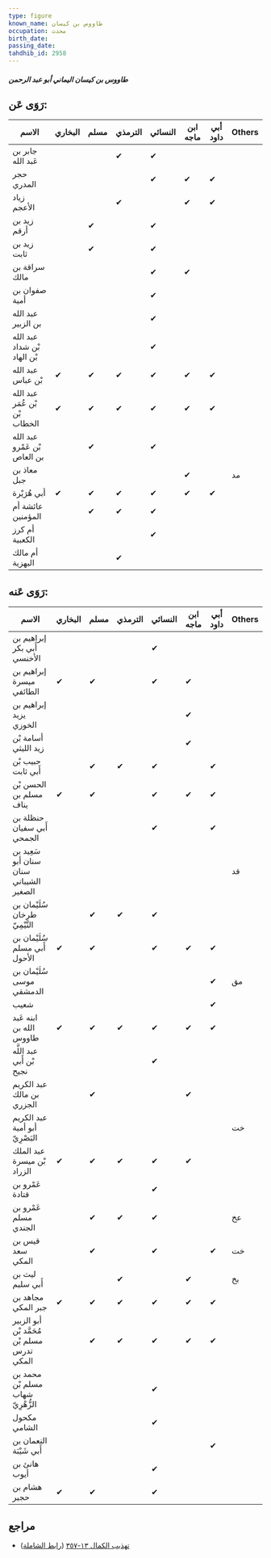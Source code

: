 ```yaml
---
type: figure
known_name: طاووس بن كيسان
occupation: محدث
birth_date:
passing_date:
tahdhib_id: 2958
---
```

##### طاووس بن كيسان اليماني أبو عبد الرحمن

## رَوَى عَن:
| الاسم                         | البخاري | مسلم | الترمذي | النسائي | ابن ماجه | أبي داود | Others |
| ----------------------------- | ------- | ---- | ------- | ------- | -------- | -------- | ------ |
| جابر بن عَبد الله             |         |      | ✔       | ✔       |          |          |        |
| حجر المدري                    |         |      |         | ✔       | ✔        | ✔        |        |
| زياد الأعجم                   |         |      | ✔       |         | ✔        | ✔        |        |
| زيد بن أرقم                   |         | ✔    |         | ✔       |          |          |        |
| زيد بن ثابت                   |         | ✔    |         | ✔       |          |          |        |
| سراقة بن مالك                 |         |      |         | ✔       | ✔        |          |        |
| صفوان بن أمية                 |         |      |         | ✔       |          |          |        |
| عبد الله بن الزبير            |         |      |         | ✔       |          |          |        |
| عبد الله بْن شداد بْن الهاد   |         |      |         | ✔       |          |          |        |
| عبد الله بْن عباس             | ✔       | ✔    | ✔       | ✔       | ✔        | ✔        |        |
| عبد الله بْن عُمَر بْن الخطاب | ✔       | ✔    | ✔       | ✔       | ✔        | ✔        |        |
| عبد الله بْن عَمْرو بن العاص  |         | ✔    |         | ✔       |          |          |        |
| معاذ بن جبل                   |         |      |         |         | ✔        |          | مد     |
| أبي هُرَيْرة                  | ✔       | ✔    | ✔       | ✔       | ✔        | ✔        |        |
| عائشة أم المؤمنين             |         | ✔    | ✔       | ✔       |          |          |        |
| أم كرز الكعبية                |         |      |         | ✔       |          |          |        |
| أم مالك البهزية               |         |      | ✔       |         |          |          |        |
## رَوَى عَنه:
| الاسم                                       | البخاري | مسلم | الترمذي | النسائي | ابن ماجه | أبي داود | Others |
| ------------------------------------------- | ------- | ---- | ------- | ------- | -------- | -------- | ------ |
| إبراهيم بن أَبي بكر الأخنسي                 |         |      |         | ✔       |          |          |        |
| إبراهيم بن ميسرة الطائفي                    | ✔       | ✔    |         | ✔       | ✔        |          |        |
| إبراهيم بن يزيد الخوزي                      |         |      |         |         | ✔        |          |        |
| أسامة بْن زيد الليثي                        |         |      |         |         | ✔        |          |        |
| حبيب بْن أَبي ثابت                          |         | ✔    | ✔       | ✔       |          | ✔        |        |
| الحسن بْن مسلم بن يناف                      | ✔       | ✔    |         | ✔       | ✔        | ✔        |        |
| حنظلة بن أَبي سفيان الجمحي                  |         |      |         | ✔       |          | ✔        |        |
| سَعِيد بن سنان أبو سنان الشيباني الصغير     |         |      |         |         |          |          | قد     |
| سُلَيْمان بن طرخان التَّيْمِيّ              |         | ✔    | ✔       | ✔       |          |          |        |
| سُلَيْمان بن أَبي مسلم الأحول               | ✔       | ✔    |         | ✔       | ✔        | ✔        |        |
| سُلَيْمان بن موسى الدمشقي                   |         |      |         |         |          | ✔        | مق     |
| شعيب                                        |         |      |         |         |          | ✔        |        |
| ابنه عَبد الله بن طاووس                     | ✔       | ✔    | ✔       | ✔       | ✔        | ✔        |        |
| عبد اللَّه بْن أَبي نجيح                    |         |      |         | ✔       |          |          |        |
| عبد الكريم بن مالك الجزري                   |         | ✔    |         |         | ✔        |          |        |
| عبد الكريم أبو أمية البَصْرِيّ              |         |      |         |         |          |          | خت     |
| عبد الملك بْن ميسرة الزراد                  | ✔       | ✔    | ✔       | ✔       | ✔        |          |        |
| عَمْرو بن قتادة                             |         |      |         | ✔       |          |          |        |
| عَمْرو بن مسلم الجندي                       |         | ✔    | ✔       | ✔       |          |          | عخ     |
| قيس بن سعد المكي                            |         | ✔    |         | ✔       |          | ✔        | خت     |
| ليث بن أَبي سليم                            |         |      | ✔       |         | ✔        |          | بخ     |
| مجاهد بن جبر المكي                          | ✔       | ✔    | ✔       | ✔       | ✔        | ✔        |        |
| أبو الزبير مُحَمَّد بْن مسلم بْن تدرس المكي |         | ✔    | ✔       | ✔       | ✔        | ✔        |        |
| محمد بن مسلم بْن شهاب الزُّهْرِيّ           |         |      |         | ✔       |          |          |        |
| مكحول الشامي                                |         |      |         | ✔       |          |          |        |
| النعمان بن أَبي شَيْبَة                     |         |      |         |         |          | ✔        |        |
| هانئ بن أيوب                                |         |      |         | ✔       |          |          |        |
| هشام بن حجير                                | ✔       | ✔    |         | ✔       |          |          |        |
## مراجع
- [تهذيب الكمال ١٣-٣٥٧](obsidian://open?vault=Tahdhib-al-Kamal&file=Figures/٢٩٥٨-طاووس%20بن%20كيسان%20اليماني%20أبو%20عبد%20الرحمن) ([رابط الشاملة](https://shamela.ws/book/3722/6738))